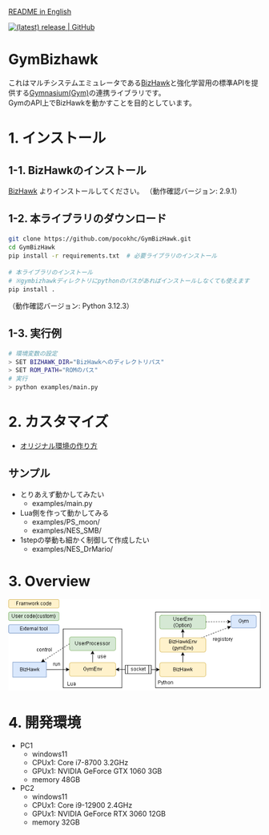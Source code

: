 [README in English](README-en.md)

[![(latest) release | GitHub](https://img.shields.io/github/release/pocokhc/GymBizHawk.svg?logo=github&style=popout)](https://github.com/pocokhc/GymBizHawk/releases/latest)

# GymBizhawk

これはマルチシステムエミュレータである[BizHawk](https://github.com/TASEmulators/BizHawk)と強化学習用の標準APIを提供する[Gymnasium(Gym)](https://github.com/Farama-Foundation/Gymnasium/tree/main)の連携ライブラリです。  
GymのAPI上でBizHawkを動かすことを目的としています。

# 1. インストール
## 1-1. BizHawkのインストール

[BizHawk](https://github.com/TASEmulators/BizHawk) よりインストールしてください。
（動作確認バージョン: 2.9.1）

## 1-2. 本ライブラリのダウンロード

``` bash
git clone https://github.com/pocokhc/GymBizHawk.git
cd GymBizHawk
pip install -r requirements.txt  # 必要ライブラリのインストール

# 本ライブラリのインストール
# ※gymbizhawkディレクトリにpythonのパスがあればインストールしなくても使えます
pip install .
```

（動作確認バージョン: Python 3.12.3）

## 1-3. 実行例

``` bash
# 環境変数の設定
> SET BIZHAWK_DIR="BizHawkへのディレクトリパス"
> SET ROM_PATH="ROMのパス"
# 実行
> python examples/main.py
```

# 2. カスタマイズ

+ [オリジナル環境の作り方](https://pocokhc.github.io/GymBizHawk/pages/custom.html)

## サンプル

+ とりあえず動かしてみたい
    + examples/main.py
+ Lua側を作って動かしてみる
    + examples/PS_moon/
    + examples/NES_SMB/
+ 1stepの挙動も細かく制御して作成したい
    + examples/NES_DrMario/


# 3. Overview

![](diagrams/overview.drawio.png)


# 4. 開発環境

+ PC1
  + windows11
  + CPUx1: Core i7-8700 3.2GHz
  + GPUx1: NVIDIA GeForce GTX 1060 3GB
  + memory 48GB
+ PC2
  + windows11
  + CPUx1: Core i9-12900 2.4GHz
  + GPUx1: NVIDIA GeForce RTX 3060 12GB
  + memory 32GB

